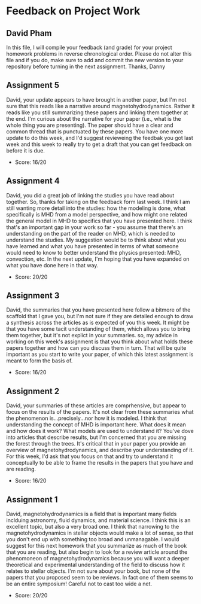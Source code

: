 # Feedback on Project Work
## David Pham

In this file, I will compile your feedback (and grade) for your project homework problems in reverse chronological order. Please do not alter this file and if you do, make sure to add and commit the new version to your repository before turning in the next assignment. Thanks, Danny

## Assignment 5

David, your update appears to have brought in another paper, but I'm not sure that this reads like a narrative around magnetohydrodynamics. Rather it reads like you still summarizing these papers and linking them together at the end. I'm curious about the narrative for your paper (i.e., what is the whole thing you are presenting). The paper should have a clear and common thread that is punctuated by these papers. You have one more update to do this week, and I'd suggest revieweing the feedbak you got last week and this week to really try to get a draft that you can get feedback on before it is due.

* Score: 16/20

## Assignment 4

David, you did a great job of linking the studies you have read about together. So, thanks for taking on the feedback form last week. I think I am still wanting more detail into the studies: how the modeling is done, what specifically is MHD from a model perspective, and how might one related the general model in MHD to specifics that you have presented here. I think that's an important gap in your work so far - you assume that there's an understanding on the part of the reader on MHD, which is needed to understand the studies. My suggestion would be to think about what you have learned and what you have presented in terms of what someone would need to know to better understand the physics presented: MHD, convection, etc. In the next update, I'm hoping that you have expanded on what you have done here in that way.

* Score: 20/20

## Assignment 3

David, the summaries that you have presented here follow a bitmore of the scaffold that I gave you, but I'm not sure if they are detailed enough to draw a synthesis across the articles as is expected of you this week. It might be that you have some tacit understanding of them, which allows you to bring them together, but it's not explict in your summaries. so, my advice in working on this week's assignment is that you think about what holds these papers together and how can you discuss them in turn. That will be quite important as you start to write your paper, of which this latest assignment is meant to form the basis of.

* Score: 16/20

## Assignment 2

David, your summaries of these articles are comprhensive, but appear to focus on the results of the papers. It's not clear from these summaries what the phenomenon is...precisely...nor how it is modeled. I think that understanding the concept of MHD is important here. What does it mean and how does it work? What models are used to understand it? You've dove into articles that describe results, but I'm concerned that you are missing the forest through the trees. It's critical that in your paper you provide an overview of magnetohydrodynamics, and describe your understanding of it. For this week, I'd ask that you focus on that and try to understand it conceptually to be able to frame the results in the papers that you have and are reading.

* Score: 16/20


## Assignment 1

David, magnetohydrodynamics is a field that is important many fields inclduing astronomy, fluid dynamics, and material science. I think this is an excellent topic, but also a very broad one. I think that narrowing to the magnetohydrodynamics in stellar objects would make a lot of sense, so that you don't end up with something too broad and unmanagable. I would suggest for this next homework that you summarize as much of the book that you are reading, but also begin to look for a review article around the phenomoneon of magnetohydrodynamics because you will want a deeper theoretical and experimental understanding of the field to discuss how it relates to stellar objects. I'm not sure about your book, but none of the papers that you proposed seem to be reviews. In fact one of them seems to be an entire symposium! Careful not to cast too wide a net.

* Score: 20/20
